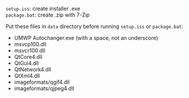 `setup.iss`: create installer .exe  
`package.bat`: create .zip with 7-Zip

Put these files in `data` directory before running `setup.iss` or `package.bat`:

* UMWP Autochanger.exe (with a space, not an underscore)
* msvcp100.dll
* msvcr100.dll
* QtCore4.dll
* QtGui4.dll
* QtNetwork4.dll
* QtXml4.dll
* imageformats/qgif4.dll
* imageformats/qjpeg4.dll

